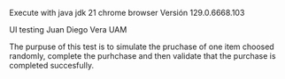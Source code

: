 Execute with java jdk 21
chrome browser Versión 129.0.6668.103 

UI testing
Juan Diego Vera
UAM

The purpuse of this test is to simulate the pruchase of one item choosed randomly, complete the purhchase and then validate
that the purchase is completed succesfully.

